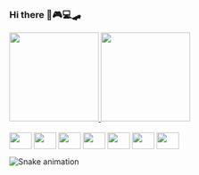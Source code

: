 ### Hi there 👋🎮💻🛹 

<a href="https://github.com/mateus-junio">
    <img height="160em" src="https://github-readme-stats.vercel.app/api?username=mateus-junio&amp;show_icons=true&amp;theme=radical&amp;include_all_commits=true&amp;count_private=true" style="max-width: 100%;">
  <img height="160em" src="https://github-readme-stats.vercel.app/api/top-langs/?username=mateus-junio&amp;layout=compact&amp;langs_count=7&amp;theme=radical" style="max-width: 100%;">
    
 </a>   

<a>
    
<div style="display: inline_block"><br>
   <img align="center" height="30" width="40" src="https://cdn.jsdelivr.net/gh/devicons/devicon/icons/java/java-original-wordmark.svg"/>
   <img align="center" height="30" width="40" src="https://cdn.jsdelivr.net/gh/devicons/devicon/icons/html5/html5-original.svg"/>  
   <img align="center" height="30" width="40" src="https://cdn.jsdelivr.net/gh/devicons/devicon/icons/nodejs/nodejs-original-wordmark.svg"/>   
   <img align="center" height="30" width="40" src="https://cdn.jsdelivr.net/gh/devicons/devicon/icons/git/git-original.svg"/>
   <img align="center" height="30" width="40" src="https://cdn.jsdelivr.net/gh/devicons/devicon/icons/github/github-original.svg"/>
   <img align="center" height="30" width="40" src="https://cdn.jsdelivr.net/gh/devicons/devicon/icons/css3/css3-original.svg"/> 
   <img align="center" height="30" width="40" src="https://cdn.jsdelivr.net/gh/devicons/devicon/icons/csharp/csharp-original.svg" />
   
    
</a>  
    
</div>    

<a> ![Snake animation](https://github.com/mateus-junio/mateus-junio/blob/output/github-contribution-grid-snake.svg)  </a>

<!--
**mateus-junio/mateus-junio** is a ✨ _special_ ✨ repository because its `README.md` (this file) appears on your GitHub profile.

Here are some ideas to get you started:

- 🔭 I’m currently working on ...
- 🌱 I’m currently learning ...
- 👯 I’m looking to collaborate on ...
- 🤔 I’m looking for help with ...
- 💬 Ask me about ...
- 📫 How to reach me: ...
- 😄 Pronouns: ...
- ⚡ Fun fact: ...
-->

